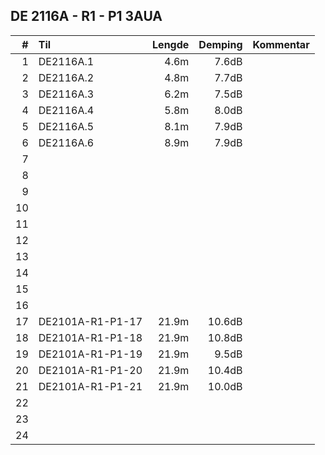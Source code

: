 ## DE 2116A - R1 - P1   3AUA

|  #  |        Til       |Lengde|Demping|Kommentar|
|----:|:-----------------|-----:|------:|:--------|
|    1|DE2116A.1         |  4.6m|  7.6dB|         |
|    2|DE2116A.2         |  4.8m|  7.7dB|         |
|    3|DE2116A.3         |  6.2m|  7.5dB|         |
|    4|DE2116A.4         |  5.8m|  8.0dB|         |
|    5|DE2116A.5         |  8.1m|  7.9dB|         |
|    6|DE2116A.6         |  8.9m|  7.9dB|         |
|    7|                  |      |       |         |       
|    8|                  |      |       |         |
|    9|                  |      |       |         |
|   10|                  |      |       |         |
|   11|                  |      |       |         |
|   12|                  |      |       |         |
|   13|                  |      |       |         |
|   14|                  |      |       |         |
|   15|                  |      |       |         |
|   16|                  |      |       |         |
|   17|DE2101A-R1-P1-17  | 21.9m| 10.6dB|         |
|   18|DE2101A-R1-P1-18  | 21.9m| 10.8dB|         |
|   19|DE2101A-R1-P1-19  | 21.9m|  9.5dB|         |
|   20|DE2101A-R1-P1-20  | 21.9m| 10.4dB|         |
|   21|DE2101A-R1-P1-21  | 21.9m| 10.0dB|         |
|   22|                  |      |       |         |
|   23|                  |      |       |         |
|   24|                  |      |       |         |
